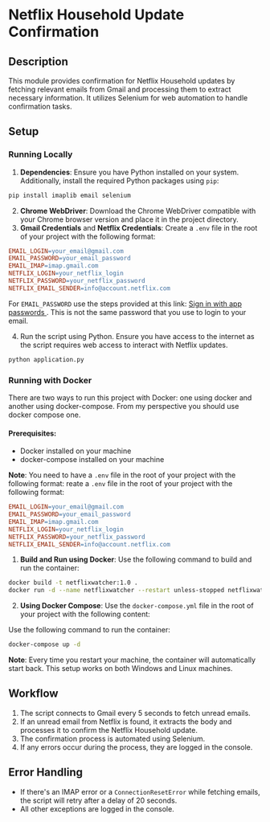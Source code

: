 # Netflix Household Update Confirmation

## Description
This module provides confirmation for Netflix Household updates by fetching relevant emails from Gmail and processing them to extract necessary information. It utilizes Selenium for web automation to handle confirmation tasks.

## Setup

### Running Locally

1. **Dependencies**: Ensure you have Python installed on your system. Additionally, install the required Python packages using `pip`:
```bash
pip install imaplib email selenium
```
2. **Chrome WebDriver**: Download the Chrome WebDriver compatible with your Chrome browser version and place it in the project directory.
3. **Gmail Credentials** and **Netflix Credentials**: Create a `.env` file in the root of your project with the following format:
```makefile
EMAIL_LOGIN=your_email@gmail.com
EMAIL_PASSWORD=your_email_password
EMAIL_IMAP=imap.gmail.com
NETFLIX_LOGIN=your_netflix_login
NETFLIX_PASSWORD=your_netflix_password
NETFLIX_EMAIL_SENDER=info@account.netflix.com
```

For `EMAIL_PASSWORD` use the steps provided at this link: [Sign in with app passwords ](https://support.google.com/mail/answer/185833?hl=en#zippy= ) .
This is not the same password that you use to login to your email.

4. Run the script using Python. Ensure you have access to the internet as the script requires web access to interact with Netflix updates.
```bash
python application.py
```

### Running with Docker

There are two ways to run this project with Docker: one using docker and another using docker-compose. From my perspective you should use docker compose one.

#### Prerequisites:
* Docker installed on your machine
* docker-compose installed on your machine

**Note**: You need to have a `.env` file in the root of your project with the following format:
reate a `.env` file in the root of your project with the following format:
```makefile
EMAIL_LOGIN=your_email@gmail.com
EMAIL_PASSWORD=your_email_password
EMAIL_IMAP=imap.gmail.com
NETFLIX_LOGIN=your_netflix_login
NETFLIX_PASSWORD=your_netflix_password
NETFLIX_EMAIL_SENDER=info@account.netflix.com
```

1. **Build and Run using Docker**: Use the following command to build and run the container:

```bash
docker build -t netflixwatcher:1.0 .
docker run -d --name netflixwatcher --restart unless-stopped netflixwatcher:1.0
```
2. **Using Docker Compose**: Use the `docker-compose.yml` file in the root of your project with the following content:

Use the following command to run the container:
```bash
docker-compose up -d
```
**Note**: Every time you restart your machine, the container will automatically start back. This setup works on both Windows and Linux machines.

## Workflow

1. The script connects to Gmail every 5 seconds to fetch unread emails.
2. If an unread email from Netflix is found, it extracts the body and processes it to confirm the Netflix Household update.
3. The confirmation process is automated using Selenium.
4. If any errors occur during the process, they are logged in the console.

## Error Handling

* If there's an IMAP error or a `ConnectionResetError` while fetching emails, the script will retry after a delay of 20 seconds.
* All other exceptions are logged in the console.
